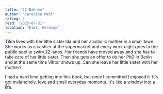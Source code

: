 ```yaml
---
title: "22 Bahnen"
author: "Caroline Wahl"
rating: 4
read: "2025-07-31"
location: "Kiel, Germany"
---
```


Tilda lives with her little sister Ida and her alcoholic mother in a small
town.
She works as a cashier at the supermarket and every work night goes to the
public pool to swim 22 lanes.
Her friends have moved away and she has to take care of her little sister.
Then she gets an offer to do her PhD in Berlin and at the same time Viktor
shows up.
Can she leave her little sister with her mother?

I had a hard time getting into this book, but once I committed I enjoyed it.
It‘s got melancholy, love and small everyday moments.
It's like a window into a life.
